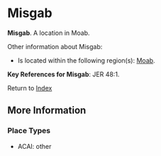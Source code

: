 # Misgab
**Misgab**. 
A location in Moab. 




Other information about Misgab:


* Is located within the following region(s): 
[Moab](Moab.md). 




**Key References for Misgab**: 
JER 48:1. 






Return to [Index](00-Index.md)

## More Information

### Place Types

* ACAI: other





